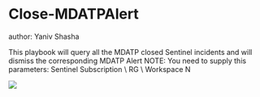 # Close-MDATPAlert
author: Yaniv Shasha

This playbook will query all the MDATP closed Sentinel incidents and will dismiss the corresponding MDATP Alert
NOTE: You need to supply this parameters: Sentinel Subscription \ RG \ Workspace
N

<a href="https://portal.azure.com/#create/Microsoft.Template/uri/https%3A%2F%2Fraw.githubusercontent.com%2FYaniv-Shasha%2FSentinel%2Fmaster%2FPlaybooks%2FClose-MDAP-Alert%2Fazuredeploy.json" target="_blank">
    <img src="https://aka.ms/deploytoazurebutton"/>
</a>
